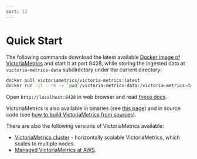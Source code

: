 ```yaml
---
sort: 12
---
```


# Quick Start

The following commands download the latest available [Docker image of VictoriaMetrics](https://hub.docker.com/r/victoriametrics/victoria-metrics) and start it at port 8428, while storing the ingested data at `victoria-metrics-data` subdirectory under the current directory:

```bash
docker pull victoriametrics/victoria-metrics:latest
docker run -it --rm -v `pwd`/victoria-metrics-data:/victoria-metrics-data -p 8428:8428 victoriametrics/victoria-metrics:latest
```

Open `http://localhost:8428` in web browser and read [these docs](https://docs.victoriametrics.com/#operation).

VictoriaMetrics is also available in binaries (see [this page](https://github.com/VictoriaMetrics/VictoriaMetrics/releases)) and in source code (see [how to build VictoriaMetrics from sources](https://docs.victoriametrics.com/Single-server-VictoriaMetrics.html#how-to-build-from-sources)).

There are also the following versions of VictoriaMetrics available:

* [VictoriaMetrics cluster](https://docs.victoriametrics.com/Cluster-VictoriaMetrics.html) - horizontally scalable VictoriaMetrics, which scales to multiple nodes.
* [Managed VictoriaMetrics at AWS](https://aws.amazon.com/marketplace/pp/prodview-4tbfq5icmbmyc).

